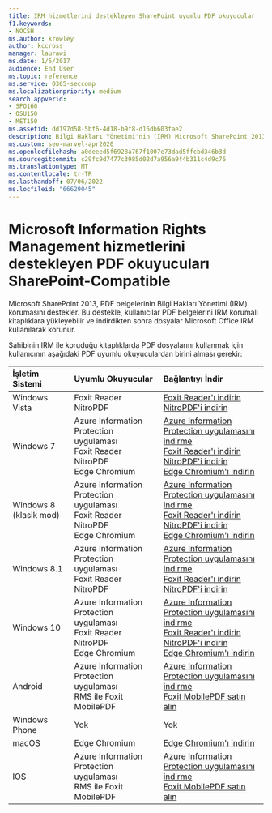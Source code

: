 ```yaml
---
title: IRM hizmetlerini destekleyen SharePoint uyumlu PDF okuyucular
f1.keywords:
- NOCSH
ms.author: krowley
author: kccross
manager: laurawi
ms.date: 1/5/2017
audience: End User
ms.topic: reference
ms.service: O365-seccomp
ms.localizationpriority: medium
search.appverid:
- SPO160
- OSU150
- MET150
ms.assetid: dd197d58-5bf6-4d18-b9f8-d16db603fae2
description: Bilgi Hakları Yönetimi'nin (IRM) Microsoft SharePoint 2013'te IRM korumalı kitaplıklara yüklenen ve bu kitaplıklardan indirilen PDF belgelerini nasıl koruduğu hakkında bilgi edinin.
ms.custom: seo-marvel-apr2020
ms.openlocfilehash: a0deeed5f6928a767f1007e73dad5ffcbd346b3d
ms.sourcegitcommit: c29fc9d7477c3985d02d7a956a9f4b311c4d9c76
ms.translationtype: MT
ms.contentlocale: tr-TR
ms.lasthandoff: 07/06/2022
ms.locfileid: "66629045"
---
```

# <a name="sharepoint-compatible-pdf-readers-that-support-microsoft-information-rights-management-services"></a>Microsoft Information Rights Management hizmetlerini destekleyen PDF okuyucuları SharePoint-Compatible

Microsoft SharePoint 2013, PDF belgelerinin Bilgi Hakları Yönetimi (IRM) korumasını destekler. Bu destekle, kullanıcılar PDF belgelerini IRM korumalı kitaplıklara yükleyebilir ve indirdikten sonra dosyalar Microsoft Office IRM kullanılarak korunur.
  
Sahibinin IRM ile koruduğu kitaplıklarda PDF dosyalarını kullanmak için kullanıcının aşağıdaki PDF uyumlu okuyuculardan birini alması gerekir:
  
| İşletim Sistemi | Uyumlu Okuyucular | Bağlantıyı İndir |
|:-----|:-----|:-----|
|Windows Vista  <br/> |Foxit Reader  <br/> NitroPDF  <br/> |[Foxit Reader'ı indirin](https://go.microsoft.com/fwlink/?linkid=2139326) <br/> [NitroPDF'i indirin](https://go.microsoft.com/fwlink/?linkid=2139327) <br/> |
|Windows 7  <br/> |Azure Information Protection uygulaması  <br/> Foxit Reader  <br/> NitroPDF  <br/> Edge Chromium  <br/>|[Azure Information Protection uygulamasını indirme](https://go.microsoft.com/fwlink/?linkid=837797) <br/> [Foxit Reader'ı indirin](https://go.microsoft.com/fwlink/?linkid=2139326) <br/> [NitroPDF'i indirin](https://go.microsoft.com/fwlink/?linkid=2139327) <br/> [Edge Chromium'ı indirin](https://support.microsoft.com/microsoft-edge/download-the-new-microsoft-edge-based-on-chromium-0f4a3dd7-55df-60f5-739f-00010dba52cf) <br/>|
|Windows 8 (klasik mod)  <br/> |Azure Information Protection uygulaması  <br/> Foxit Reader  <br/> NitroPDF  <br/> Edge Chromium  <br/>|[Azure Information Protection uygulamasını indirme](https://go.microsoft.com/fwlink/?linkid=837797) <br/> [Foxit Reader'ı indirin](https://go.microsoft.com/fwlink/?linkid=2139326) <br/> [NitroPDF'i indirin](https://go.microsoft.com/fwlink/?linkid=2139327) <br/> [Edge Chromium'ı indirin](https://support.microsoft.com/microsoft-edge/download-the-new-microsoft-edge-based-on-chromium-0f4a3dd7-55df-60f5-739f-00010dba52cf) <br/> |
|Windows 8.1  <br/> |Azure Information Protection uygulaması  <br/> Foxit Reader  <br/> NitroPDF  <br/> |[Azure Information Protection uygulamasını indirme](https://go.microsoft.com/fwlink/?linkid=837797) <br/> [Foxit Reader'ı indirin](https://go.microsoft.com/fwlink/?linkid=2139326) <br/> [NitroPDF'i indirin](https://go.microsoft.com/fwlink/?linkid=2139327) <br/> |
|Windows 10  <br/> |Azure Information Protection uygulaması  <br/> Foxit Reader  <br/> NitroPDF  <br/> Edge Chromium  <br/> |[Azure Information Protection uygulamasını indirme](https://go.microsoft.com/fwlink/?linkid=837797) <br/> [Foxit Reader'ı indirin](https://go.microsoft.com/fwlink/?linkid=2139326) <br/> [NitroPDF'i indirin](https://go.microsoft.com/fwlink/?linkid=2139327) <br/> [Edge Chromium'ı indirin](https://support.microsoft.com/microsoft-edge/download-the-new-microsoft-edge-based-on-chromium-0f4a3dd7-55df-60f5-739f-00010dba52cf) <br/> |
|Android  <br/> |Azure Information Protection uygulaması  <br/> RMS ile Foxit MobilePDF  <br/> |[Azure Information Protection uygulamasını indirme](/azure/information-protection/rms-client/protected-pdf-readers#installing-a-protected-pdf-reader-for-mobile-iosandroidc) <br/> [Foxit MobilePDF satın alın](https://play.google.com/store/apps/details?id=com.foxit.mobile.pdf.lite) <br/> |
|Windows Phone  <br/> |Yok  <br/> |Yok  <br/> |
|macOS  <br/> |Edge Chromium  <br/> |[Edge Chromium'ı indirin](https://support.microsoft.com/microsoft-edge/download-the-new-microsoft-edge-based-on-chromium-0f4a3dd7-55df-60f5-739f-00010dba52cf)  <br/> |
|IOS  <br/> |Azure Information Protection uygulaması  <br/> RMS ile Foxit MobilePDF  <br/> |[Azure Information Protection uygulamasını indirme](/azure/information-protection/rms-client/protected-pdf-readers#installing-a-protected-pdf-reader-for-windows-or-mac) <br/> [Foxit MobilePDF satın alın](https://play.google.com/store/apps/details?id=com.foxit.mobile.pdf.lite) <br/> |

